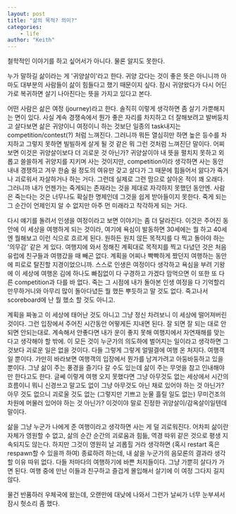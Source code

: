 ```yaml
---
layout: post
title: "삶의 목적? 의미?"
categories:
    - life
author: "Keith"
---
```


철학적인 이야기를 하고 싶어서가 아니다. 물론 알지도 못한다. 

누가 말하길 삶이라는 게 '귀양살이'라고 한다. 귀양 갔다는 것이 좋은 뜻은 아니니까 아마도 대부분의 사람들이 삶이 힘들다고 했기 때문이지 싶다. 잠시 귀양왔다가 다시 어딘가로 복귀하면 살기 나아진다는 뜻을 가지고 있다고 본다.

어떤 사람은 삶은 여정 (journey)라고 한다. 솔직히 이렇게 생각하면 좀 살기 가뿐해지는 면이 있다. 사실 계속 경쟁속에서 뭔가 좋은 자리를 차지하고 더 잘해보려고 발버둥치고 살다보면 삶은 귀양이니 여정이니 하는 것보단 일종의 task내지는 competition/contest(?) 처럼 느껴진다. 그러니까 뭐든 열심히만 하면 높은 등수를 차지하고 그렇지 못하면 빌빌하게 살게 될 것 같은 뭐 그런 것처럼 느껴진단 말이다. 어찌보면 이것은 귀양살이보다 더 괴로운 것 아닌가? 귀양살이야 내 뜻을 펼치지 못하고 외롭고 쓸쓸하게 귀양지를 지키며 사는 것이지만, competition이라 생각하면 사는 동안 내내 경쟁하고 겨우 한숨 쉴 정도의 여유만 갖고 살다가 그 때문에 힘들어서 앓다가 죽거나 괴로워서 자살하거나 하는 거다. 그런데 실제로 그런 맘으로 살아온 적이 꽤 오래다. 그러니까 내가 언젠가는 죽게되는 존재라는 것을 제대로 자각하지 못했던 동안엔. 사람은 죽는다는 것은 너무나도 확실한 명제인데 그것을 쉽게 받아들이지 못한다. 죽게 되는 그 순간이 언제인지 알 수 없지만 아주 먼 미래라고 착각하게 되는 거다.

다시 얘기를 돌려서 인생을 여정이라고 보면 이야기는 좀 더 달라진다. 이것은 주어진 동안에 이 세상을 여행하게 되는 것이라, 여기에 욕심이 발동하면 30세에는 뭘 하고 40세엔 뭘해보고 이런 식으로 흐르게 된다. 원하든 원치 않든 목적지를 다 찍고 돌아야 하는 '의무감' 같은 게 있다. 여행지에 와서 정해진 계획대로 목적지를 찍고 다녔던 것은 처음 유럽에 친구들과 여행갔을 때 빼곤 없다. 계획을 어찌나 빡빡하게 짰던지 여행하는 동안에 피로로 탈진할 지경이었으니까. 스스로 인생은 여정이다 생각하고 욕심을 부려 기왕에 이 세상에 여행온 김에 하나도 빠짐없이 다 구경하고 가겠다 맘먹으면 이 또한 또 다른 competition과 다를 바 없다. 죽는 그 시점에 내가 돌아본 인생 여정을 다 기억할리 만무하거니와 아무리 많이 돌아다녔든 뭘 했든 뿌듯하고 말 것도 없다. 죽고나서 scoreboard에 난 뭘 했소 할 것도 아니고.

계획을 짜놓고 이 세상에 태어난 것도 아니고 그냥 정신 차려보니 이 세상에 떨어져버린 것이다. 그런 입장에서 주어진 시간동안 어떻게든 지내면 된다. 잘 되면 잘 되는 대로 안되면 안되는대로. 계속해서 안좋다면 내가 운이 좋지 못해 여행지에서 자연재해를 맞는다고 생각해야 할 밖에. 이 모든 것이 누군가의 의도하에 벌어지는 일이라고 생각하면 그것보다 괴로운 일은 없을 것이다. 다들 그렇게 그렇게 얼떨결에 여행 온 처지다. 여행객일 뿐이다. 가만히 바라보면 여행객의 입장에서 뭔가를 남겨가려고 아둥바둥하고 있을 뿐이다. 그냥 삶이 주는 풍경을 즐기다 갈 수도 있는데 삶이 주는 무엇을 참고 인내해야만 한다고도 한다. 글쎄 이렇게 여행 오지 못했다면 그냥 아무것도 없는 세상에서 시간의 흐름이니 뭐니 신경쓰고 말고도 없이 그냥 아무것도 아닌 채로 있어야 하는 것 아닌가? 아무 것도 없으니 괴로울 것도 없는 (그렇지만 기쁘고 눈물 흘릴 일도 없는) 무미건조의 차원에 머물러 있어야 하는 것 아닌가? 이것이야 말로 진정한 귀양살이/감옥살이일텐데 말이다. 

삶을 그냥 누군가 나에게 준 여행이라고 생각하면 사는 게 덜 괴로워진다. 어차피 삶이란 자체가 영원할 수 없고, 삶의 순간 순간의 괴로움과 힘듦, 역경 따위 같은 것으로 평생 지속되지도 않는다. 하지만 그것이 영원히 날 괴롭힐 거라 생각하면 (혹시 restart 혹은 respawn할 수 있을까 하여) 종료하려 하는데, 내 삶을 누군가의 음모론의 결과라 생각할 이유 따위 없다. 다들 저마다의 여행하기에 바쁜 처지들이다. 그냥 가뿐히 살다가 가면 된다. 여행 중에 만난 이들과 친구하고 즐겁게 몰입해서 살기에 이 여정 그다지 길지 않다. 

물건 반품하러 우체국에 왔는데, 오랜만에 대낮에 나와서 그런가 날씨가 너무 눈부셔서 잠시 헛소리 좀 했다.